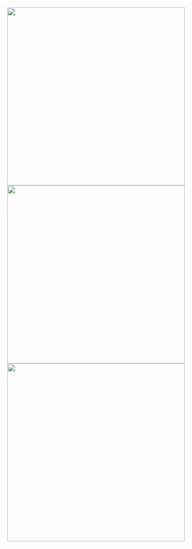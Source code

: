 <div align=center>
  <img width="400" src="https://github-readme-stats.vercel.app/api?username=VladOS-0&theme=midnight-purple&show_icons=true&hide_border=true&count_private=true" />  
  
  <img width="400"  src="https://github-readme-streak-stats.herokuapp.com/?user=VladOS-0&theme=midnight-purple&hide_border=true" />  
  
  <img width="400" src="https://github-readme-stats.vercel.app/api/top-langs/?username=VladOS-0&theme=midnight-purple&show_icons=true&hide_border=true&layout=compact"/>  
</div>
